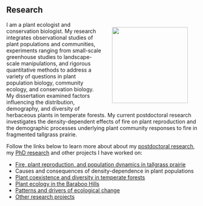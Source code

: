 ## Research

<img style="padding: 15 25px; float: right;" src="https://jaredjbeck.github.io/images/P1030137.JPG" align="right" width="200"> I am a plant ecologist and conservation biologist. My research integrates observational studies of plant populations and communities, experiments ranging from small-scale greenhouse studies to landscape-scale manipulations, and rigorous quantitative methods to address a variety of questions in plant population biology, community ecology, and conservation biology. My dissertation examined factors influencing the distribution, demography, and diversity of herbaceous plants in temperate forests. My current postdoctoral research investigates the density-dependent effects of fire on plant reproduction and the demographic processes underlying plant community responses to fire in fragmented tallgrass prairie.

Follow the links below to learn more about about my [postdoctoral research](/echinacea-project.md), my [PhD research](/dissertation_research.md) and other projects I have worked on:
* [Fire, plant reproduction, and population dynamics in tallgrass prairie](echinacea-project.md)
* Causes and consequences of density-dependence in plant populations
* [Plant coexistence and diversity in temperate forests](/dissertation_research.md)
* [Plant ecology in the Baraboo Hills](/baraboo_hills.md)
* [Patterns and drivers of ecological change](/ecological_change.md)
* [Other research projects](/other_research.md)
